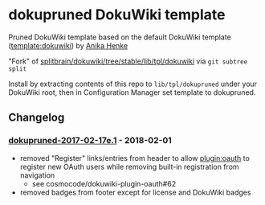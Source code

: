 # dokupruned DokuWiki template

Pruned DokuWiki template based on the default DokuWiki template
([template:dokuwiki](https://www.dokuwiki.org/template:dokuwiki))
by [Anika Henke](http://blog.selfthinker.org/)

"Fork" of [splitbrain/dokuwiki/tree/stable/lib/tpl/dokuwiki](https://github.com/splitbrain/dokuwiki/tree/stable/lib/tpl/dokuwiki)
via `git subtree split`

Install by extracting contents of this repo to `lib/tpl/dokupruned` under your
DokuWiki root, then in Configuration Manager set template to dokupruned.

## Changelog

### [dokupruned-2017-02-17e.1] - 2018-02-01

- removed "Register" links/entries from header to allow
  [plugin:oauth](https://www.dokuwiki.org/plugin:oauth) to register new OAuth
  users while removing built-in registration from navigation
  - see cosmocode/dokuwiki-plugin-oauth#62
- removed badges from footer except for license and DokuWiki badges

[dokupruned-2017-02-17e.1]: https://github.com/mhenry07/dokuwiki-template-dokupruned/compare/dokuwiki-template-2017-02-19e...dokupruned-2017-02-19.1
